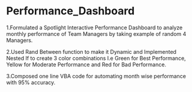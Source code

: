 # Performance_Dashboard
1.Formulated a Spotlight Interactive Performance Dashboard to analyze monthly performance of Team Managers by taking example of random 4 
  Managers. 
  
2.Used Rand Between function to make it Dynamic and Implemented Nested If to create 3 color combinations I.e Green for Best Performance, 
  Yellow for Moderate Performance and Red for Bad Performance. 
  
3.Composed one line VBA code for automating month wise performance with 95% accuracy. 
